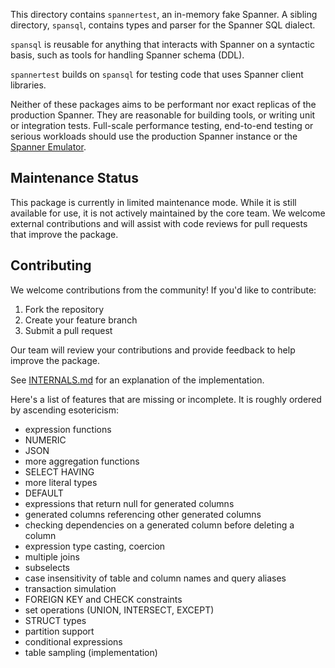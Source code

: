 This directory contains `spannertest`, an in-memory fake Spanner. A sibling
directory, `spansql`, contains types and parser for the Spanner SQL dialect.

`spansql` is reusable for anything that interacts with Spanner on a
syntactic basis, such as tools for handling Spanner schema (DDL).

`spannertest` builds on `spansql` for testing code that uses Spanner client
libraries.

Neither of these packages aims to be performant nor exact replicas of the
production Spanner. They are reasonable for building tools, or writing
unit or integration tests. Full-scale performance testing, end-to-end testing or serious workloads
should use the production Spanner instance or the [Spanner Emulator](https://cloud.google.com/spanner/docs/emulator).


## Maintenance Status

This package is currently in limited maintenance mode. While it is still available for use, it is not actively maintained by the core team. We welcome external contributions and will assist with code reviews for pull requests that improve the package.

## Contributing

We welcome contributions from the community! If you'd like to contribute:
1. Fork the repository
2. Create your feature branch
3. Submit a pull request

Our team will review your contributions and provide feedback to help improve the package.

See [INTERNALS.md](INTERNALS.md) for an explanation of the implementation.

Here's a list of features that are missing or incomplete. It is roughly ordered
by ascending esotericism:

- expression functions
- NUMERIC
- JSON
- more aggregation functions
- SELECT HAVING
- more literal types
- DEFAULT
- expressions that return null for generated columns
- generated columns referencing other generated columns
- checking dependencies on a generated column before deleting a column
- expression type casting, coercion
- multiple joins
- subselects
- case insensitivity of table and column names and query aliases
- transaction simulation
- FOREIGN KEY and CHECK constraints
- set operations (UNION, INTERSECT, EXCEPT)
- STRUCT types
- partition support
- conditional expressions
- table sampling (implementation)
